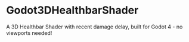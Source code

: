 # Godot3DHealthbarShader
A 3D Healthbar Shader with recent damage delay, built for Godot 4 - no viewports needed!
